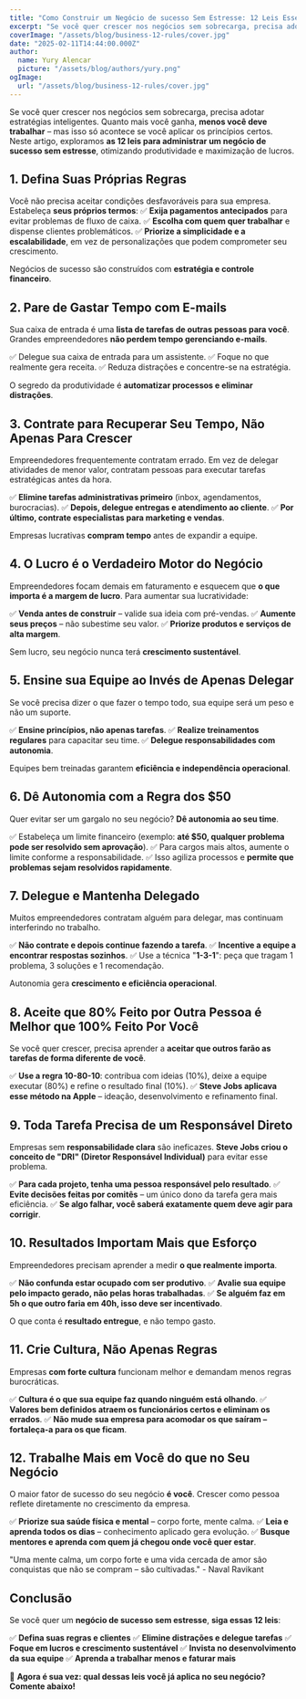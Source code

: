 ```yaml
---
title: "Como Construir um Negócio de sucesso Sem Estresse: 12 Leis Essenciais para o Sucesso"
excerpt: "Se você quer crescer nos negócios sem sobrecarga, precisa adotar estratégias inteligentes. Quanto mais você ganha, menos você deve trabalhar – mas isso só acontece se você aplicar os princípios certos. Neste artigo, exploramos as 12 leis para administrar um negócio de sucesso sem estresse, otimizando produtividade e maximização de lucros."
coverImage: "/assets/blog/business-12-rules/cover.jpg"
date: "2025-02-11T14:44:00.000Z"
author:
  name: Yury Alencar
  picture: "/assets/blog/authors/yury.png"
ogImage:
  url: "/assets/blog/business-12-rules/cover.jpg"
---
```


Se você quer crescer nos negócios sem sobrecarga, precisa adotar estratégias inteligentes. Quanto mais você ganha, **menos você deve trabalhar** – mas isso só acontece se você aplicar os princípios certos. Neste artigo, exploramos **as 12 leis para administrar um negócio de sucesso sem estresse**, otimizando produtividade e maximização de lucros.

## **1. Defina Suas Próprias Regras**

Você não precisa aceitar condições desfavoráveis para sua empresa. Estabeleça **seus próprios termos**:
✅ **Exija pagamentos antecipados** para evitar problemas de fluxo de caixa.
✅ **Escolha com quem quer trabalhar** e dispense clientes problemáticos.
✅ **Priorize a simplicidade e a escalabilidade**, em vez de personalizações que podem comprometer seu crescimento.

Negócios de sucesso são construídos com **estratégia e controle financeiro**.

## **2. Pare de Gastar Tempo com E-mails**

Sua caixa de entrada é uma **lista de tarefas de outras pessoas para você**. Grandes empreendedores **não perdem tempo gerenciando e-mails**.

✅ Delegue sua caixa de entrada para um assistente.
✅ Foque no que realmente gera receita.
✅ Reduza distrações e concentre-se na estratégia.

O segredo da produtividade é **automatizar processos e eliminar distrações**.

## **3. Contrate para Recuperar Seu Tempo, Não Apenas Para Crescer**

Empreendedores frequentemente contratam errado. Em vez de delegar atividades de menor valor, contratam pessoas para executar tarefas estratégicas antes da hora.

✅ **Elimine tarefas administrativas primeiro** (inbox, agendamentos, burocracias).
✅ **Depois, delegue entregas e atendimento ao cliente**.
✅ **Por último, contrate especialistas para marketing e vendas**.

Empresas lucrativas **compram tempo** antes de expandir a equipe.

## **4. O Lucro é o Verdadeiro Motor do Negócio**

Empreendedores focam demais em faturamento e esquecem que **o que importa é a margem de lucro**. Para aumentar sua lucratividade:

✅ **Venda antes de construir** – valide sua ideia com pré-vendas.
✅ **Aumente seus preços** – não subestime seu valor.
✅ **Priorize produtos e serviços de alta margem**.

Sem lucro, seu negócio nunca terá **crescimento sustentável**.

## **5. Ensine sua Equipe ao Invés de Apenas Delegar**

Se você precisa dizer o que fazer o tempo todo, sua equipe será um peso e não um suporte.

✅ **Ensine princípios, não apenas tarefas**.
✅ **Realize treinamentos regulares** para capacitar seu time.
✅ **Delegue responsabilidades com autonomia**.

Equipes bem treinadas garantem **eficiência e independência operacional**.

## **6. Dê Autonomia com a Regra dos $50**

Quer evitar ser um gargalo no seu negócio? **Dê autonomia ao seu time**.

✅ Estabeleça um limite financeiro (exemplo: **até $50, qualquer problema pode ser resolvido sem aprovação**).
✅ Para cargos mais altos, aumente o limite conforme a responsabilidade.
✅ Isso agiliza processos e **permite que problemas sejam resolvidos rapidamente**.

## **7. Delegue e Mantenha Delegado**

Muitos empreendedores contratam alguém para delegar, mas continuam interferindo no trabalho.

✅ **Não contrate e depois continue fazendo a tarefa**.
✅ **Incentive a equipe a encontrar respostas sozinhos**.
✅ Use a técnica "**1-3-1**": peça que tragam 1 problema, 3 soluções e 1 recomendação.

Autonomia gera **crescimento e eficiência operacional**.

## **8. Aceite que 80% Feito por Outra Pessoa é Melhor que 100% Feito Por Você**

Se você quer crescer, precisa aprender a **aceitar que outros farão as tarefas de forma diferente de você**.

✅ **Use a regra 10-80-10**: contribua com ideias (10%), deixe a equipe executar (80%) e refine o resultado final (10%).
✅ **Steve Jobs aplicava esse método na Apple** – ideação, desenvolvimento e refinamento final.

## **9. Toda Tarefa Precisa de um Responsável Direto**

Empresas sem **responsabilidade clara** são ineficazes. **Steve Jobs criou o conceito de "DRI" (Diretor Responsável Individual)** para evitar esse problema.

✅ **Para cada projeto, tenha uma pessoa responsável pelo resultado**.
✅ **Evite decisões feitas por comitês** – um único dono da tarefa gera mais eficiência.
✅ **Se algo falhar, você saberá exatamente quem deve agir para corrigir**.

## **10. Resultados Importam Mais que Esforço**

Empreendedores precisam aprender a medir **o que realmente importa**.

✅ **Não confunda estar ocupado com ser produtivo**.
✅ **Avalie sua equipe pelo impacto gerado, não pelas horas trabalhadas**.
✅ **Se alguém faz em 5h o que outro faria em 40h, isso deve ser incentivado**.

O que conta é **resultado entregue**, e não tempo gasto.

## **11. Crie Cultura, Não Apenas Regras**

Empresas **com forte cultura** funcionam melhor e demandam menos regras burocráticas.

✅ **Cultura é o que sua equipe faz quando ninguém está olhando**.
✅ **Valores bem definidos atraem os funcionários certos e eliminam os errados**.
✅ **Não mude sua empresa para acomodar os que saíram – fortaleça-a para os que ficam**.

## **12. Trabalhe Mais em Você do que no Seu Negócio**

O maior fator de sucesso do seu negócio **é você**. Crescer como pessoa reflete diretamente no crescimento da empresa.

✅ **Priorize sua saúde física e mental** – corpo forte, mente calma.
✅ **Leia e aprenda todos os dias** – conhecimento aplicado gera evolução.
✅ **Busque mentores e aprenda com quem já chegou onde você quer estar**.

"Uma mente calma, um corpo forte e uma vida cercada de amor são conquistas que não se compram – são cultivadas." - Naval Ravikant

## **Conclusão**

Se você quer um **negócio de sucesso sem estresse**, **siga essas 12 leis**:

✅ **Defina suas regras e clientes**
✅ **Elimine distrações e delegue tarefas**
✅ **Foque em lucros e crescimento sustentável**
✅ **Invista no desenvolvimento da sua equipe**
✅ **Aprenda a trabalhar menos e faturar mais**

🚀 **Agora é sua vez: qual dessas leis você já aplica no seu negócio? Comente abaixo!**